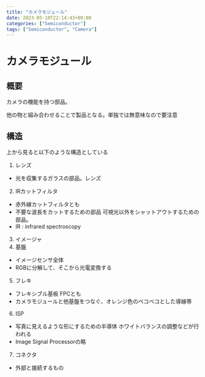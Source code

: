 ```yaml
---
title: "カメラモジュール"
date: 2023-05-10T22:14:43+09:00
categories: ["Semiconductor"]
tags: ["Semiconductor", "Camera"]
---
```

# カメラモジュール

## 概要

カメラの機能を持つ部品。

他の物と組み合わせることで製品となる。単独では無意味なので要注意

## 構造

上から見ると以下のような構造としている

1. レンズ
  - 光を収集するガラスの部品。レンズ
2. IRカットフィルタ
  - 赤外線カットフィルタとも
  - 不要な波長をカットするための部品 可視光以外をシャットアウトするための部品。
  - IR : infrared spectroscopy
3. イメージャ
4. 基盤
  - イメージセンサ全体
  - RGBに分解して、そこから光電変換する
5. フレキ
  - フレキシブル基板 FPCとも
  - カメラモジュールと他基盤をつなぐ、オレンジ色のベコベコとした導線帯
6. ISP
  - 写真に見えるような形にするための半導体 ホワイトバランスの調整などが行われる
  - Image Signal Processorの略
7. コネクタ
  - 外部と接続するもの